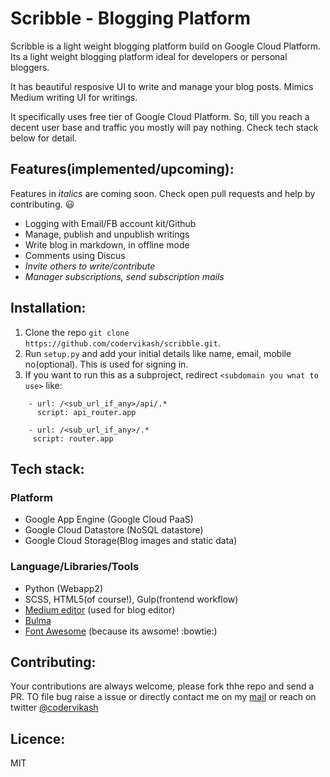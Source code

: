 # Scribble - Blogging Platform

Scribble is a light weight blogging platform build on Google Cloud Platform. Its a light weight blogging platform ideal for developers or personal bloggers.

It has beautiful resposive UI to write and manage your blog posts. Mimics Medium writing UI for writings.

 It specifically uses free tier of Google Cloud Platform. So, till you reach a decent user base and traffic you mostly will pay nothing. Check tech stack below for detail.

## Features(implemented/upcoming):

Features in *italics* are coming soon. Check open pull requests and help by contributing. :smiley:

* Logging with Email/FB account kit/Github
* Manage, publish and unpublish writings
* Write blog in markdown, in offline mode
* Comments using Discus
* *Invite others to write/contribute*
* *Manager subscriptions, send subscription mails*

## Installation:
1. Clone the repo `git clone https://github.com/codervikash/scribble.git`.
2. Run `setup.py` and add your initial details like name, email, mobile no(optional). This is used for signing in.
3. If you want to run this as a subproject, redirect `<subdomain you wnat to use>` like:
```
    - url: /<sub_url_if_any>/api/.*
      script: api_router.app

    - url: /<sub_url_if_any>/.*
     script: router.app
```

## Tech stack:
### Platform
* Google App Engine (Google Cloud PaaS)
* Google Cloud Datastore (NoSQL datastore)
* Google Cloud Storage(Blog images and static data)

### Language/Libraries/Tools
* Python (Webapp2)
* SCSS, HTML5(of course!), Gulp(frontend workflow)
* [Medium editor](https://github.com/yabwe/medium-editor) (used for blog editor)
* [Bulma](https://bulma.io/)
* [Font Awesome](https://fontawesome.com) (because its awsome! :bowtie:)

## Contributing:
Your contributions are always welcome, please fork thhe repo and send a PR. TO file bug raise a issue or directly contact me on my [mail](mailto:mailkumarvikash@gmail.com) or reach on twitter [@codervikash](https://twitter.com/codervikash)

## Licence:
MIT

